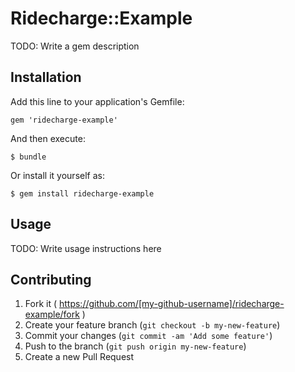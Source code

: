 # Ridecharge::Example

TODO: Write a gem description

## Installation

Add this line to your application's Gemfile:

    gem 'ridecharge-example'

And then execute:

    $ bundle

Or install it yourself as:

    $ gem install ridecharge-example

## Usage

TODO: Write usage instructions here

## Contributing

1. Fork it ( https://github.com/[my-github-username]/ridecharge-example/fork )
2. Create your feature branch (`git checkout -b my-new-feature`)
3. Commit your changes (`git commit -am 'Add some feature'`)
4. Push to the branch (`git push origin my-new-feature`)
5. Create a new Pull Request

